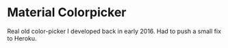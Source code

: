 # Material Colorpicker

Real old color-picker I developed back in early 2016. Had to push a small fix to Heroku.
